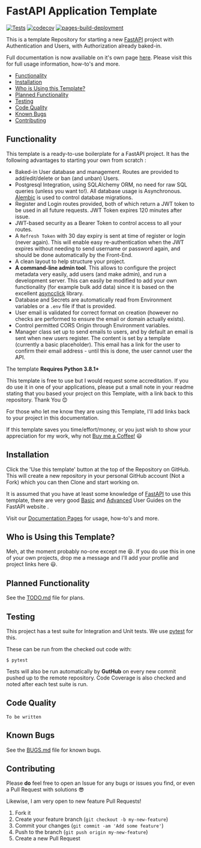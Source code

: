 # FastAPI Application Template <!-- omit in toc -->

[![Tests](https://github.com/seapagan/fastapi-template/actions/workflows/tests.yml/badge.svg)](https://github.com/seapagan/fastapi-template/actions/workflows/tests.yml)
[![codecov](https://codecov.io/gh/seapagan/fastapi-template/branch/main/graph/badge.svg?token=IORAMTCT0X)](https://codecov.io/gh/seapagan/fastapi-template)
[![pages-build-deployment](https://github.com/seapagan/fastapi-template/actions/workflows/pages/pages-build-deployment/badge.svg)](https://github.com/seapagan/fastapi-template/actions/workflows/pages/pages-build-deployment)

This is a template Repository for starting a new
[FastAPI](https://fastapi.tiangolo.com/) project with Authentication and Users,
with Authorization already baked-in.

Full documentation is now availiable on it's own page [here][doc]. Please visit
this for full usage information, how-to's and more.

- [Functionality](#functionality)
- [Installation](#installation)
- [Who is Using this Template?](#who-is-using-this-template)
- [Planned Functionality](#planned-functionality)
- [Testing](#testing)
- [Code Quality](#code-quality)
- [Known Bugs](#known-bugs)
- [Contributing](#contributing)

## Functionality

This template is a ready-to-use boilerplate for a FastAPI project. It has the
following advantages to starting your own from scratch :

- Baked-in User database and management. Routes are provided to add/edit/delete
  or ban (and unban) Users.
- Postgresql Integration, using SQLAlchemy ORM, no need for raw SQL queries
  (unless you want to!). All database usage is Asynchronous.
  [Alembic](https://github.com/sqlalchemy/alembic) is used to control database
  migrations.
- Register and Login routes provided, both of which return a JWT token to be
  used in all future requests. JWT Token expires 120 minutes after issue.
- JWT-based security as a Bearer Token to control access to all your routes.
- A `Refresh Token` with 30 day expiry is sent at time of register or login
  (never again). This will enable easy re-authentication when the JWT expires
  without needing to send username or password again, and should be done
  automatically by the Front-End.
- A clean layout to help structure your project.
- **A command-line admin tool**. This allows to configure the project metadata
  very easily, add users (and make admin), and run a development server. This
  can easily be modified to add your own functionality (for example bulk add
  data) since it is based on the excellent
  [asyncclick](https://github.com/python-trio/asyncclick) library.
- Database and Secrets are automatically read from Environment variables or a
  `.env` file if that is provided.
- User email is validated for correct format on creation (however no checks are
  performed to ensure the email or domain actually exists).
- Control permitted CORS Origin through Environment variables.
- Manager class set up to send emails to users, and by default an email is sent
  when new users register. The content is set by a template (currently a
  basic placeholder). This email has a link for the user to confirm their email
  address - until this is done, the user cannot user the API.

The template **Requires Python 3.8.1+**

This template is free to use but I would request some accreditation. If you do
use it in one of your applications, please put a small note in your readme
stating that you based your project on this Template, with a link back to this
repository. Thank You 😊

For those who let me know they are using this Template, I'll add links back to
your project in this documentation.

If this template saves you time/effort/money, or you just wish to show your
appreciation for my work, why not [Buy me a
Coffee!](https://www.buymeacoffee.com/seapagan) 😃

## Installation

Click the 'Use this template' button at the top of the Repository on GitHub.
This will create a new repository in your personal GitHub account (Not a Fork)
which you can then Clone and start working on.

It is assumed that you have at least some knowledge of
[FastAPI](https://fastapi.tiangolo.com/) to use this template, there are very
good [Basic](https://fastapi.tiangolo.com/tutorial/) and
[Advanced](https://fastapi.tiangolo.com/advanced/) User Guides on the FastAPI
website .

Visit our [Documentation Pages][doc] for usage, how-to's and more.

## Who is Using this Template?

Meh, at the moment probably no-one except me 😆. If you do use this in one of
your own projects, drop me a message and I'll add your profile and project links
here 😃.

## Planned Functionality

See the [TODO.md](TODO.md) file for plans.

## Testing

This project has a test suite for Integration and Unit tests. We use
[pytest](https://docs.pytest.org) for this.

These can be run from the checked out code with:

```console
$ pytest
```

Tests will also be run automatically by **GutHub** on every new commit pushed up
to the remote repository.
Code Coverage is also checked and noted after each test suite is run.

## Code Quality

`To be written`

## Known Bugs

See the [BUGS.md](BUGS.md) file for known bugs.

## Contributing

Please **do** feel free to open an Issue for any bugs or issues you find, or
even a Pull Request with solutions 😎

Likewise, I am very open to new feature Pull Requests!

1. Fork it
2. Create your feature branch (`git checkout -b my-new-feature`)
3. Commit your changes (`git commit -am 'Add some feature'`)
4. Push to the branch (`git push origin my-new-feature`)
5. Create a new Pull Request

[doc]:https://seapagan.github.io/fastapi-template
